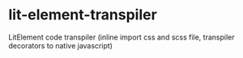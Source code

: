 # lit-element-transpiler
LitElement code transpiler (inline import css and scss file, transpiler decorators to native javascript)
